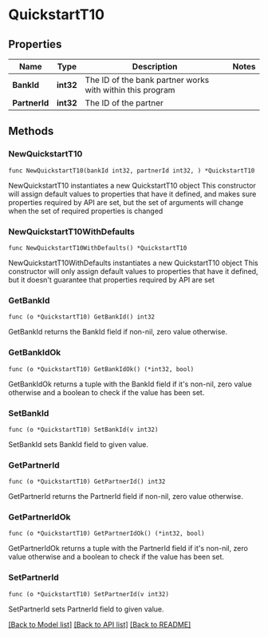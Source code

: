 # QuickstartT10

## Properties

Name | Type | Description | Notes
------------ | ------------- | ------------- | -------------
**BankId** | **int32** | The ID of the bank partner works with within this program | 
**PartnerId** | **int32** | The ID of the partner | 

## Methods

### NewQuickstartT10

`func NewQuickstartT10(bankId int32, partnerId int32, ) *QuickstartT10`

NewQuickstartT10 instantiates a new QuickstartT10 object
This constructor will assign default values to properties that have it defined,
and makes sure properties required by API are set, but the set of arguments
will change when the set of required properties is changed

### NewQuickstartT10WithDefaults

`func NewQuickstartT10WithDefaults() *QuickstartT10`

NewQuickstartT10WithDefaults instantiates a new QuickstartT10 object
This constructor will only assign default values to properties that have it defined,
but it doesn't guarantee that properties required by API are set

### GetBankId

`func (o *QuickstartT10) GetBankId() int32`

GetBankId returns the BankId field if non-nil, zero value otherwise.

### GetBankIdOk

`func (o *QuickstartT10) GetBankIdOk() (*int32, bool)`

GetBankIdOk returns a tuple with the BankId field if it's non-nil, zero value otherwise
and a boolean to check if the value has been set.

### SetBankId

`func (o *QuickstartT10) SetBankId(v int32)`

SetBankId sets BankId field to given value.


### GetPartnerId

`func (o *QuickstartT10) GetPartnerId() int32`

GetPartnerId returns the PartnerId field if non-nil, zero value otherwise.

### GetPartnerIdOk

`func (o *QuickstartT10) GetPartnerIdOk() (*int32, bool)`

GetPartnerIdOk returns a tuple with the PartnerId field if it's non-nil, zero value otherwise
and a boolean to check if the value has been set.

### SetPartnerId

`func (o *QuickstartT10) SetPartnerId(v int32)`

SetPartnerId sets PartnerId field to given value.



[[Back to Model list]](../../README.md#documentation-for-models) [[Back to API list]](../../README.md#documentation-for-api-endpoints) [[Back to README]](../../README.md)


